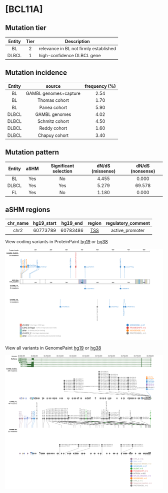 # [BCL11A]

## Mutation tier

|Entity|Tier|Description                           |
|:------:|:----:|--------------------------------------|
|BL    |2   |relevance in BL not firmly established|
|DLBCL |1   |high-confidence DLBCL gene            |
## Mutation incidence

|Entity|source               |frequency (%)|
|:------:|:---------------------:|:-------------:|
|BL    |GAMBL genomes+capture|2.54         |
|BL    |Thomas cohort        |1.70         |
|BL    |Panea cohort         |5.90         |
|DLBCL |GAMBL genomes        |4.02         |
|DLBCL |Schmitz cohort       |4.50         |
|DLBCL |Reddy cohort         |1.60         |
|DLBCL |Chapuy cohort        |3.40         |

## Mutation pattern

|Entity|aSHM|Significant selection|dN/dS (missense)|dN/dS (nonsense)|
|:------:|:----:|:---------------------:|:----------------:|:----------------:|
|BL    |Yes |No                   |4.455           | 0.000          |
|DLBCL |Yes |Yes                  |5.279           |69.578          |
|FL    |Yes |No                   |1.180           | 0.000          |

## aSHM regions

|chr_name|hg19_start|hg19_end|region                                                                                   |regulatory_comment|
|:--------:|:----------:|:--------:|:-----------------------------------------------------------------------------------------:|:------------------:|
|chr2    |60773789  |60783486|[TSS](https://genome.ucsc.edu/s/rdmorin/GAMBL%20hg19?position=chr2%3A60773789%2D60783486)|active_promoter   |



View coding variants in ProteinPaint [hg19](https://www.bcgsc.ca/downloads/morinlab/GAMBL/test/genes/BCL11A_protein.html)  or [hg38](https://www.bcgsc.ca/downloads/morinlab/GAMBL/test/genes/BCL11A_protein_hg38.html)

![image](images/proteinpaint/BCL11A_NM_022893.svg)

View all variants in GenomePaint [hg19](https://www.bcgsc.ca/downloads/morinlab/GAMBL/test/genes/BCL11A.html)  or [hg38](https://www.bcgsc.ca/downloads/morinlab/GAMBL/test/genes/BCL11A_hg38.html)

![image](images/proteinpaint/BCL11A.svg)
